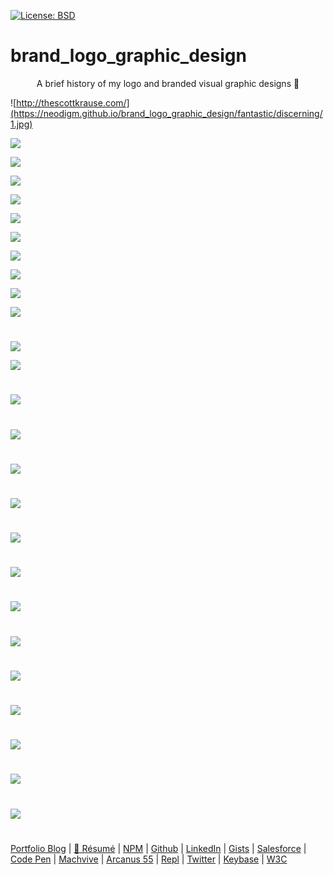 [![License: BSD](https://badgen.net/badge/license/BSD/orange)](https://opensource.org/licenses/BSD-3-Clause)
# brand_logo_graphic_design
<p align="center">
A brief history of my logo and branded visual graphic designs 🚀
</p>

![http://thescottkrause.com/](https://neodigm.github.io/brand_logo_graphic_design/fantastic/discerning/1.jpg)

![](https://neodigm.github.io/brand_logo_graphic_design/fantastic/discerning/2.jpg)

![](https://neodigm.github.io/brand_logo_graphic_design/fantastic/discerning/3.jpg)

![](https://neodigm.github.io/brand_logo_graphic_design/fantastic/discerning/23.gif)

![](https://neodigm.github.io/brand_logo_graphic_design/fantastic/discerning/4.jpg)

![](https://neodigm.github.io/brand_logo_graphic_design/fantastic/discerning/5.jpg)

![](https://neodigm.github.io/brand_logo_graphic_design/fantastic/discerning/6.jpg)

![](https://neodigm.github.io/brand_logo_graphic_design/fantastic/discerning/7.jpg)

![](https://neodigm.github.io/brand_logo_graphic_design/fantastic/discerning/8.jpg)

![](https://neodigm.github.io/brand_logo_graphic_design/fantastic/discerning/9.jpg)

![](https://neodigm.github.io/brand_logo_graphic_design/fantastic/discerning/10.jpg)
#
![](https://neodigm.github.io/brand_logo_graphic_design/fantastic/discerning/11.jpg)

![](https://neodigm.github.io/brand_logo_graphic_design/fantastic/discerning/12.jpg)
#
![](https://neodigm.github.io/brand_logo_graphic_design/fantastic/discerning/13.jpg)
#
![](https://neodigm.github.io/brand_logo_graphic_design/fantastic/discerning/14.jpg)
#
![](https://neodigm.github.io/brand_logo_graphic_design/fantastic/discerning/15.jpg)
#
![](https://neodigm.github.io/brand_logo_graphic_design/fantastic/discerning/16.jpg)
#
![](https://neodigm.github.io/brand_logo_graphic_design/fantastic/discerning/17.jpg)
#
![](https://neodigm.github.io/brand_logo_graphic_design/fantastic/discerning/18.jpg)
#
![](https://neodigm.github.io/brand_logo_graphic_design/fantastic/discerning/19.jpg)
#
![](https://neodigm.github.io/brand_logo_graphic_design/fantastic/discerning/20.jpg)
#
![](https://neodigm.github.io/brand_logo_graphic_design/fantastic/discerning/21.jpg)
#
![](https://neodigm.github.io/brand_logo_graphic_design/fantastic/discerning/22.jpg)
#
![](https://neodigm.github.io/brand_logo_graphic_design/fantastic/discerning/24.jpg)
#
![](https://neodigm.github.io/brand_logo_graphic_design/fantastic/discerning/25.jpg)
#
![](https://neodigm.github.io/brand_logo_graphic_design/fantastic/discerning/26.jpg)
#
[Portfolio Blog](https://www.theScottKrause.com) |
[🚀 Résumé](https://thescottkrause.com/Aardvark_Scott_C_Krause_2020.pdf) |
[NPM](https://www.npmjs.com/~neodigm) |
[Github](https://github.com/neodigm) |
[LinkedIn](https://www.linkedin.com/in/neodigm24/) |
[Gists](https://gist.github.com/neodigm) |
[Salesforce](https://trailblazer.me/id/skrause) |
[Code Pen](https://codepen.io/neodigm24) |
[Machvive](https://machvive.com/) |
[Arcanus 55](https://www.arcanus55.com/) |
[Repl](https://repl.it/@neodigm) |
[Twitter](https://twitter.com/neodigm24) |
[Keybase](https://keybase.io/neodigm) |
[W3C](https://www.w3.org/users/123844)
#

